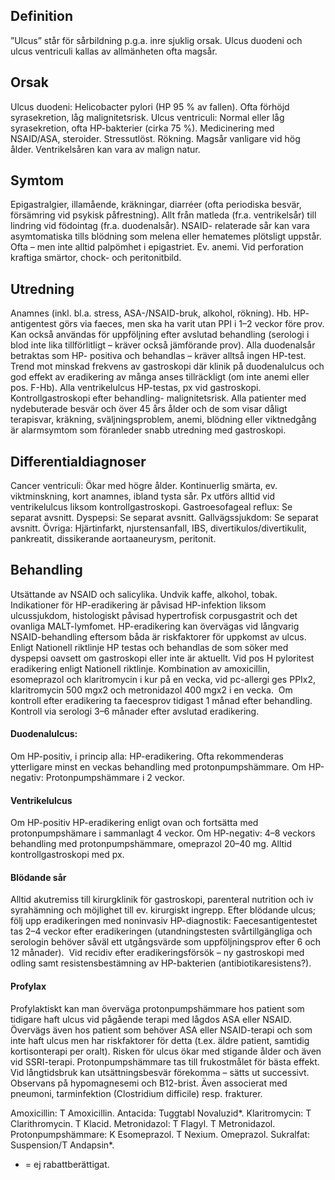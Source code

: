 ## Definition

”Ulcus” står för sårbildning p.g.a. inre sjuklig orsak. Ulcus duodeni och ulcus ventriculi kallas av allmänheten ofta magsår.

## Orsak

Ulcus duodeni: Helicobacter pylori (HP 95 % av fallen). Ofta förhöjd syrasekretion, låg malignitetsrisk.
Ulcus ventriculi: Normal eller låg syrasekretion, ofta HP-bakterier (cirka 75 %). Medicinering med NSAID/ASA, steroider. Stressutlöst. Rökning. Magsår vanligare vid hög ålder. Ventrikelsåren kan vara av malign natur.

## Symtom

Epigastralgier, illamående, kräkningar, diarréer (ofta periodiska besvär, försämring vid psykisk påfrestning). Allt från matleda (fr.a. ventrikelsår) till lindring vid födointag (fr.a. duodenalsår). NSAID- relaterade sår kan vara asymtomatiska tills blödning som melena eller hematemes plötsligt uppstår. Ofta – men inte alltid palpömhet i epigastriet. Ev. anemi. Vid perforation kraftiga smärtor, chock- och peritonitbild.

## Utredning

Anamnes (inkl. bl.a. stress, ASA-/NSAID-bruk, alkohol, rökning).
Hb. HP- antigentest görs via faeces, men ska ha varit utan PPI i 1–2 veckor före prov. Kan också användas för uppföljning efter avslutad behandling (serologi i blod inte lika tillförlitligt – kräver också jämförande prov). Alla duodenalsår betraktas som HP- positiva och behandlas – kräver alltså ingen HP-test.
Trend mot minskad frekvens av gastroskopi där klinik på duodenalulcus och god effekt av eradikering av många anses tillräckligt (om inte anemi eller pos. F-Hb). Alla ventrikelulcus HP-testas, px vid gastroskopi.
Kontrollgastroskopi efter behandling- malignitetsrisk.
Alla patienter med nydebuterade besvär och över 45 års ålder och de som visar dåligt terapisvar, kräkning, sväljningsproblem, anemi, blödning eller viktnedgång är alarmsymtom som föranleder snabb utredning med gastroskopi.

## Differentialdiagnoser

Cancer ventriculi: Ökar med högre ålder. Kontinuerlig smärta, ev. viktminskning, kort anamnes, ibland tysta sår. Px utförs alltid vid ventrikelulcus liksom kontrollgastroskopi. Gastroesofageal reflux: Se separat avsnitt. Dyspepsi: Se separat avsnitt. Gallvägssjukdom: Se separat avsnitt. Övriga: Hjärtinfarkt, njurstensanfall, IBS, divertikulos/divertikulit, pankreatit, dissikerande aortaaneurysm, peritonit.

## Behandling

Utsättande av NSAID och salicylika. Undvik kaffe, alkohol, tobak. Indikationer för HP-eradikering är påvisad HP-infektion liksom ulcussjukdom, histologiskt påvisad hypertrofisk corpusgastrit och det ovanliga MALT-lymfomet. HP-eradikering kan övervägas vid långvarig NSAID-behandling eftersom båda är riskfaktorer för uppkomst av ulcus. Enligt Nationell riktlinje HP testas och behandlas de som söker med dyspepsi oavsett om gastroskopi eller inte är aktuellt.
Vid pos H pyloritest eradikering enligt Nationell riktlinje. Kombination av amoxicillin, esomeprazol och klaritromycin i kur på en vecka, vid pc-allergi ges PPIx2, klaritromycin 500 mgx2 och metronidazol 400 mgx2 i en vecka. 
Om kontroll efter eradikering ta faecesprov tidigast 1 månad efter behandling. Kontroll via serologi 3–6 månader efter avslutad eradikering.

#### Duodenalulcus:

Om HP-positiv, i princip alla: HP-eradikering. Ofta rekommenderas ytterligare minst en veckas behandling med protonpumpshämmare. Om HP-negativ: Protonpumpshämmare i 2 veckor.

#### Ventrikelulcus

Om HP-positiv HP-eradikering enligt ovan och fortsätta med protonpumpshämare i sammanlagt 4 veckor. Om HP-negativ: 4–8 veckors behandling med protonpumpshämmare, omeprazol 20–40 mg. Alltid kontrollgastroskopi med px.

#### Blödande sår

Alltid akutremiss till kirurgklinik för gastroskopi, parenteral nutrition och iv syrahämning och möjlighet till ev. kirurgiskt ingrepp.
Efter blödande ulcus; följ upp eradikeringen med noninvasiv HP-diagnostik: Faecesantigentestet tas 2–4 veckor efter eradikeringen (utandningstesten svårtillgängliga och serologin behöver såväl ett utgångsvärde som uppföljningsprov efter 6 och 12 månader). 
Vid recidiv efter eradikeringsförsök – ny gastroskopi med odling samt resistensbestämning av HP-bakterien (antibiotikaresistens?).

#### Profylax

Profylaktiskt kan man överväga protonpumpshämmare hos patient som tidigare haft ulcus vid pågående terapi med lågdos ASA eller NSAID. Övervägs även hos patient som behöver ASA eller NSAID-terapi och som inte haft ulcus men har riskfaktorer för detta (t.ex. äldre patient, samtidig kortisonterapi per oralt).
Risken för ulcus ökar med stigande ålder och även vid SSRI-terapi. Protonpumpshämmare tas till frukostmålet för bästa effekt. Vid långtidsbruk kan utsättningsbesvär förekomma – sätts ut successivt. Observans på hypomagnesemi och B12-brist. Även associerat med pneumoni, tarminfektion (Clostridium difficile) resp. frakturer.


Amoxicillin: T Amoxicillin.
Antacida: Tuggtabl Novaluzid*.
Klaritromycin: T Clarithromycin. T Klacid.
Metronidazol: T Flagyl. T Metronidazol.
Protonpumpshämmare: K Esomeprazol. T Nexium. Omeprazol.
Sukralfat: Suspension/T Andapsin*.
* = ej rabattberättigat.

